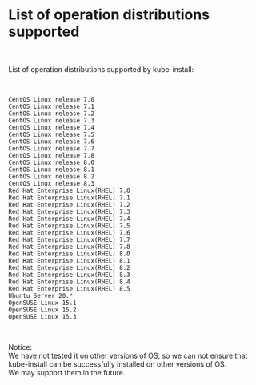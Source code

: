 
# List of operation distributions supported

<br>

List of operation distributions supported by kube-install:

<br>

```
CentOS Linux release 7.0
CentOS Linux release 7.1
CentOS Linux release 7.2
CentOS Linux release 7.3
CentOS Linux release 7.4
CentOS Linux release 7.5
CentOS Linux release 7.6
CentOS Linux release 7.7
CentOS Linux release 7.8
CentOS Linux release 8.0
CentOS Linux release 8.1
CentOS Linux release 8.2
CentOS Linux release 8.3
Red Hat Enterprise Linux(RHEL) 7.0
Red Hat Enterprise Linux(RHEL) 7.1
Red Hat Enterprise Linux(RHEL) 7.2
Red Hat Enterprise Linux(RHEL) 7.3
Red Hat Enterprise Linux(RHEL) 7.4
Red Hat Enterprise Linux(RHEL) 7.5
Red Hat Enterprise Linux(RHEL) 7.6
Red Hat Enterprise Linux(RHEL) 7.7
Red Hat Enterprise Linux(RHEL) 7.8
Red Hat Enterprise Linux(RHEL) 8.0
Red Hat Enterprise Linux(RHEL) 8.1
Red Hat Enterprise Linux(RHEL) 8.2
Red Hat Enterprise Linux(RHEL) 8.3
Red Hat Enterprise Linux(RHEL) 8.4
Red Hat Enterprise Linux(RHEL) 8.5
Ubuntu Server 20.*
OpenSUSE Linux 15.1
OpenSUSE Linux 15.2
OpenSUSE Linux 15.3
```

<br>

Notice:
<br>
We have not tested it on other versions of OS, so we can not ensure that kube-install can be successfully installed on other versions of OS.
<br>We may support them in the future.
<br>

